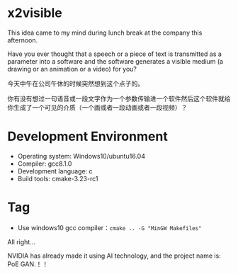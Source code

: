 # x2visible
This idea came to my mind during lunch break at the company this afternoon.

Have you ever thought that a speech or a piece of text is transmitted as a parameter into a software and the software generates a visible medium (a drawing or an animation or a video) for you? 

今天中午在公司午休的时候突然想到这个点子的。

你有没有想过一句语音或一段文字作为一个参数传输进一个软件然后这个软件就给你生成了一个可见的介质（一个画或者一段动画或者一段视频）？


# Development Environment

- Operating system: Windows10/ubuntu16.04
- Compiler: gcc8.1.0
- Development language: c
- Build tools: cmake-3.23-rc1



# Tag

- Use windows10 gcc compiler：`cmake .. -G "MinGW Makefiles"`


All right...

NVIDIA has already made it using AI technology, and the project name is: PoE GAN.！！
